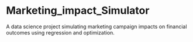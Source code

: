 # Marketing_impact_Simulator
A data science project simulating marketing campaign impacts on financial outcomes using regression and optimization.
